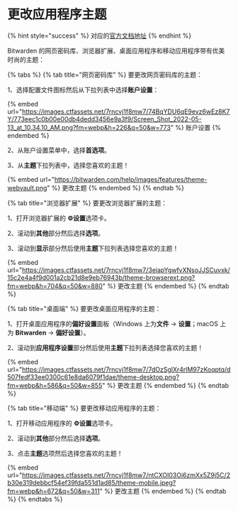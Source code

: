 # 更改应用程序主题

{% hint style="success" %}
对应的[官方文档地址](https://bitwarden.com/help/article/change-theme/)
{% endhint %}

Bitwarden 的网页密码库、浏览器扩展、桌面应用程序和移动应用程序带有优美时尚的主题：

{% tabs %}
{% tab title="网页密码库" %}
要更改网页密码库的主题：

1、选择配置文件图标然后从下拉列表中选择**账户设置**：

{% embed url="https://images.ctfassets.net/7rncvj1f8mw7/74BqYDU6qE9evz6wEz8K7Y/773eec1c0b00e00db4dedd3456e9a3f9/Screen_Shot_2022-05-13_at_10.34.10_AM.png?fm=webp&h=226&q=50&w=773" %}
账户设置
{% endembed %}

2、从账户设置菜单中，选择**首选项**。

3、从**主题**下拉列表中，选择您喜欢的主题！

{% embed url="https://bitwarden.com/help/images/features/theme-webvault.png" %}
更改主题
{% endembed %}
{% endtab %}

{% tab title="浏览器扩展" %}
要更改浏览器扩展的主题：

1、打开浏览器扩展的 **⚙️设置**选项卡。

2、滚动到**其他**部分然后选择**选项**。

3、滚动到**显示**部分然后使用**主题**下拉列表选择您喜欢的主题！

{% embed url="https://images.ctfassets.net/7rncvj1f8mw7/3eiapYgwfvXNsoJJSCuvxk/15c2e4a4f9d001a2cb21d8e9eb76943b/theme-browserext.png?fm=webp&h=704&q=50&w=880" %}
更改主题
{% endembed %}
{% endtab %}

{% tab title="桌面端" %}
要更改桌面应用程序的主题：

1、打开桌面应用程序的**偏好设置**面板（Windows 上为**文件** → **设置**；macOS 上为 **Bitwarden** → **偏好设置**）。&#x20;

2、滚动到**应用程序设置**部分然后使用**主题**下拉列表选择您喜欢的主题！

{% embed url="https://images.ctfassets.net/7rncvj1f8mw7/7dOzSglXr4rlM97zKoqptq/d507fedf33ee0300c61e8da6079f1dae/theme-desktop.png?fm=webp&h=586&q=50&w=855" %}
更改主题
{% endembed %}
{% endtab %}

{% tab title="移动端" %}
要更改移动应用程序的主题：

1、打开移动应用程序的 **⚙️设置**选项卡。&#x20;

2、滚动到**其他**部分然后选择**选项**。&#x20;

3、点击**主题**选项然后选择您喜欢的主题！

{% embed url="https://images.ctfassets.net/7rncvj1f8mw7/ntCXOl03Oi6zmXx5Z9j5C/2b30e319debbcf54ef39fda551d1ad85/theme-mobile.jpeg?fm=webp&h=672&q=50&w=311" %}
更改主题
{% endembed %}
{% endtab %}
{% endtabs %}
